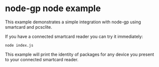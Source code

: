 # node-gp node example

This example demonstrates a simple integration with node-gp using smartcard and pcsclite.

If you have a connected smartcard reader you can try it immediately:

`node index.js`

This example will print the identity of packages for any device you present to your connected smartcard reader.